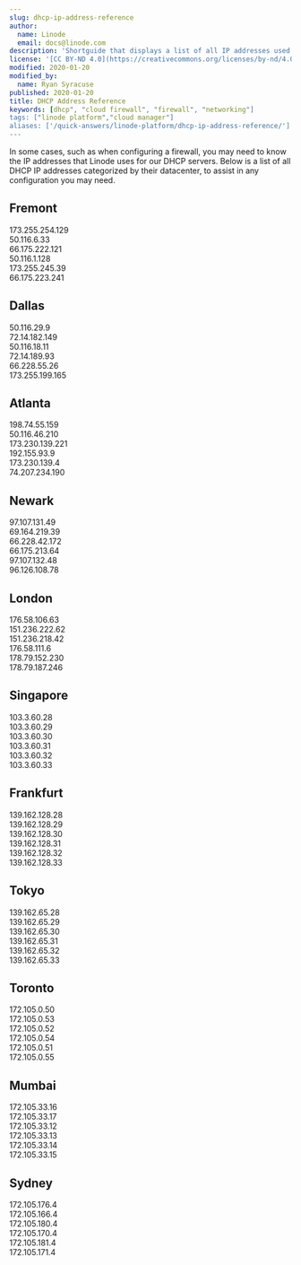 ```yaml
---
slug: dhcp-ip-address-reference
author:
  name: Linode
  email: docs@linode.com
description: 'Shortguide that displays a list of all IP addresses used for configurations that rely on DHCP by their datacenter.'
license: '[CC BY-ND 4.0](https://creativecommons.org/licenses/by-nd/4.0)'
modified: 2020-01-20
modified_by:
  name: Ryan Syracuse
published: 2020-01-20
title: DHCP Address Reference
keywords: [dhcp", "cloud firewall", "firewall", "networking"]
tags: ["linode platform","cloud manager"]
aliases: ['/quick-answers/linode-platform/dhcp-ip-address-reference/']
---
```


In some cases, such as when configuring a firewall, you may need to know the IP addresses that Linode uses for our DHCP servers. Below is a list of all DHCP IP addresses categorized by their datacenter, to assist in any configuration you may need.

## Fremont

173.255.254.129<br>
50.116.6.33 <br>
66.175.222.121<br>
50.116.1.128 <br>
173.255.245.39<br>
66.175.223.241

## Dallas
50.116.29.9<br>
72.14.182.149<br>
50.116.18.11<br>
72.14.189.93<br>
66.228.55.26<br>
173.255.199.165

## Atlanta
198.74.55.159<br>
50.116.46.210<br>
173.230.139.221<br>
192.155.93.9<br>
173.230.139.4<br>
74.207.234.190

## Newark
97.107.131.49<br>
69.164.219.39<br>
66.228.42.172<br>
66.175.213.64<br>
97.107.132.48<br>
96.126.108.78

## London
176.58.106.63<br>
151.236.222.62<br>
151.236.218.42<br>
176.58.111.6<br>
178.79.152.230<br>
178.79.187.246

## Singapore
103.3.60.28<br>
103.3.60.29<br>
103.3.60.30<br>
103.3.60.31<br>
103.3.60.32<br>
103.3.60.33

## Frankfurt
139.162.128.28<br>
139.162.128.29<br>
139.162.128.30<br>
139.162.128.31<br>
139.162.128.32<br>
139.162.128.33

## Tokyo
139.162.65.28<br>
139.162.65.29<br>
139.162.65.30<br>
139.162.65.31<br>
139.162.65.32<br>
139.162.65.33

## Toronto
172.105.0.50<br>
172.105.0.53<br>
172.105.0.52<br>
172.105.0.54<br>
172.105.0.51<br>
172.105.0.55

## Mumbai
172.105.33.16<br>
172.105.33.17<br>
172.105.33.12<br>
172.105.33.13<br>
172.105.33.14<br>
172.105.33.15

## Sydney
172.105.176.4<br>
172.105.166.4<br>
172.105.180.4<br>
172.105.170.4<br>
172.105.181.4<br>
172.105.171.4
